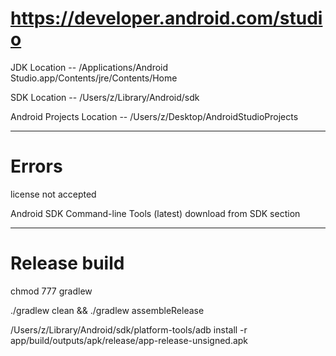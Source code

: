 # https://developer.android.com/studio

JDK Location -- /Applications/Android Studio.app/Contents/jre/Contents/Home

SDK Location -- /Users/z/Library/Android/sdk

Android Projects Location -- /Users/z/Desktop/AndroidStudioProjects

---
# Errors

license not accepted

Android SDK Command-line Tools (latest) download from SDK section

---
# Release build

chmod 777 gradlew

./gradlew clean && ./gradlew assembleRelease

/Users/z/Library/Android/sdk/platform-tools/adb install -r app/build/outputs/apk/release/app-release-unsigned.apk

